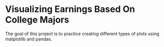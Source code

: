 # Visualizing Earnings Based On College Majors

The goal of this project is to practice creating different types of plots using matplotlib and pandas.
